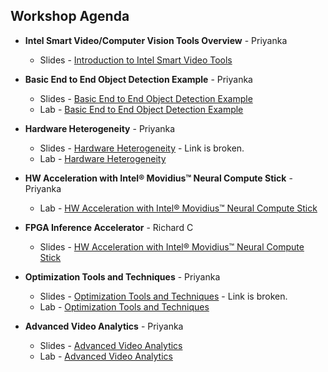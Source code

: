 ## Workshop Agenda
* **Intel Smart Video/Computer Vision Tools Overview** - Priyanka
  - Slides - [Introduction to Intel Smart Video Tools](./presentations/01-Introduction-to-Intel-Smart-Video-Tools.pptx)

* **Basic End to End Object Detection Example** - Priyanka
  - Slides - [Basic End to End Object Detection Example](./presentations/02-Basic-End-to-End-Object-Detection-Example.pptx)
  - Lab - [Basic End to End Object Detection Example](./object-detection/README.md)

* **Hardware Heterogeneity** - Priyanka
  - Slides - [Hardware Heterogeneity](./presentations/03-Hardware-Heterogeneity.pptx) - Link is broken.
  - Lab - [Hardware Heterogeneity](./hardware-heterogeneity/README.md)

* **HW Acceleration with Intel® Movidius™ Neural Compute Stick** - Priyanka
  - Lab - [HW Acceleration with Intel® Movidius™ Neural Compute Stick](./HW-Acceleration-with-Movidious-NCS/README.md) 
  
* **FPGA Inference Accelerator** - Richard C
  - Slides - [HW Acceleration with Intel® Movidius™ Neural Compute Stick](./presentations/04-HW-Acceleration-with-FPGA.pptx)

* **Optimization Tools and Techniques** - Priyanka
  - Slides - [Optimization Tools and Techniques](./presentations/04_05_Optimization_and_advanced_analytics.pptx) - Link is broken.
  - Lab - [Optimization Tools and Techniques](./optimization-tools-and-techniques/README.md)
  
* **Advanced Video Analytics** - Priyanka
  - Slides - [Advanced Video Analytics](./presentations/04_05_Optimization_and_advanced_analytics.pptx)
  - Lab - [Advanced Video Analytics](./advanced-video-analytics/README.md)
